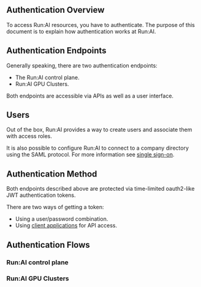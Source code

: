 ## Authentication Overview

To access Run:AI resources, you have to authenticate. The purpose of this document is to explain how authentication works at Run:AI.

## Authentication Endpoints

Generally speaking, there are two authentication endpoints:

* The Run:AI control plane.
* Run:AI GPU Clusters.

Both endpoints are accessible via APIs as well as a user interface. 


## Users

Out of the box, Run:AI provides a way to create users and associate them with access roles. 

It is also possible to configure Run:AI to connect to a company directory using the SAML protocol. For more information see [single sign-on](sso.md).

## Authentication Method

Both endpoints described above are protected via time-limited oauth2-like JWT authentication tokens.

There are two ways of getting a token:
* Using a user/password combination.
* Using [client applications](../../../developer/overview-developer.md) for API access.


## Authentication Flows

### Run:AI control plane

### Run:AI GPU Clusters
